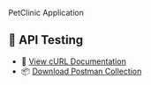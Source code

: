 PetClinic Application
## 📄 API Testing

- 🧪 [View cURL Documentation](./backend/docs/curl-doc.md)
- 📦 [Download Postman Collection](./backend/postman/petclinic-collection.json)
